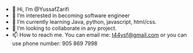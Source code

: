 - 👋 Hi, I’m @YussafZarifi
- 👀 I’m interested in becoming software engineer
- 🌱 I’m currently learning Java, python, javascript, html/css.
- 💞️ I’m looking to collaborate in any project.
- 📫 How to reach me. You can email me: t44ysf@gmail.com or you can use phone number: 905 869 7998
<!---
YussafZarifi/YussafZarifi is a ✨ special ✨ repository because its `README.md` (this file) appears on your GitHub profile.
You can click the Preview link to take a look at your changes.
--->
